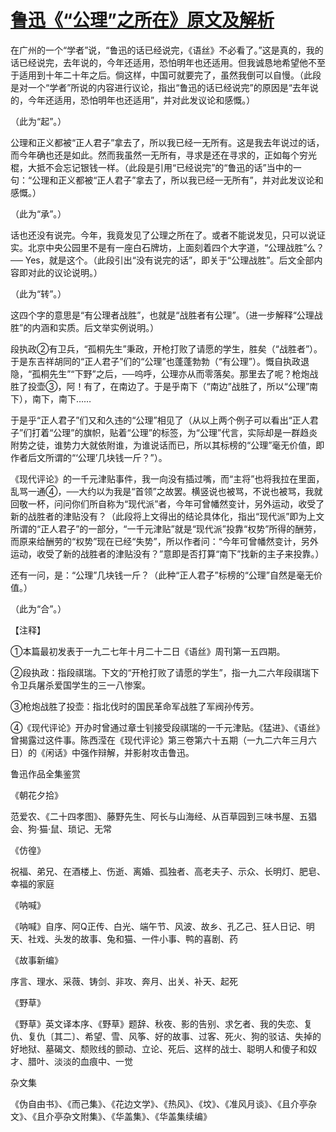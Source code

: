 # [鲁迅《“公理”之所在》原文及解析](https://www.vrrw.net/wx/7784.html)

在广州的一个“学者”说，“鲁迅的话已经说完，《语丝》不必看了。”这是真的，我的话已经说完，去年说的，今年还适用，恐怕明年也还适用。但我诚恳地希望他不至于适用到十年二十年之后。倘这样，中国可就要完了，虽然我倒可以自慢。（此段是对一个“学者”所说的内容进行议论，指出“鲁迅的话已经说完”的原因是“去年说的，今年还适用，恐怕明年也还适用”，并对此发议论和感慨。）



（此为“起”。）

公理和正义都被“正人君子”拿去了，所以我已经一无所有。这是我去年说过的话，而今年确也还是如此。然而我虽然一无所有，寻求是还在寻求的，正如每个穷光棍，大抵不会忘记银钱一样。（此段是引用“已经说完”的“鲁迅的话”当中的一句：“公理和正义都被“正人君子”拿去了，所以我已经一无所有”，并对此发议论和感慨。）

（此为“承”。）

话也还没有说完。今年，我竟发见了公理之所在了。或者不能说发见，只可以说证实。北京中央公园里不是有一座白石牌坊，上面刻着四个大字道，“公理战胜”么？── Yes，就是这个。（此段引出“没有说完的话”，即关于“公理战胜”。后文全部内容即对此的议论说明。）

（此为“转”。）

这四个字的意思是“有公理者战胜”，也就是“战胜者有公理”。（进一步解释“公理战胜”的内涵和实质。后文举实例说明。）

段执政②有卫兵，“孤桐先生”秉政，开枪打败了请愿的学生，胜矣（“战胜者”）。于是东吉祥胡同的“正人君子”们的“公理”也蓬蓬勃勃（“有公理”）。慨自执政退隐，“孤桐先生”“下野”之后，──呜呼，公理亦从而零落矣。那里去了呢？枪炮战胜了投壶③，阿！有了，在南边了。于是乎南下（“南边”战胜了，所以“公理”南下），南下，南下……

于是乎“正人君子”们又和久违的“公理”相见了（从以上两个例子可以看出“正人君子”们打着“公理”的旗帜，贴着“公理”的标签，为“公理”代言，实际却是一群趋炎附势之徒，谁势力大就依附谁，为谁说话而已，所以其标榜的“公理”毫无价值，即作者后文所谓的“‘公理’几块钱一斤？”）。

《现代评论》的一千元津贴事件，我一向没有插过嘴，而“主将”也将我拉在里面，乱骂一通④，──大约以为我是“首领”之故罢。横竖说也被骂，不说也被骂，我就回敬一杯，问问你们所自称为“现代派”者，今年可曾幡然变计，另外运动，收受了新的战胜者的津贴没有？（此段将上文得出的结论具体化，指出“现代派”即为上文所谓的“正人君子”的一部分，“一千元津贴”就是“现代派”投靠“权势”所得的酬劳，而原来给酬劳的“权势”现在已经“失势”，所以作者问：“今年可曾幡然变计，另外运动，收受了新的战胜者的津贴没有？”意即是否打算“南下”找新的主子来投靠。）

还有一问，是：“公理”几块钱一斤？（此种“正人君子”标榜的“公理”自然是毫无价值。）

（此为“合”。）





【注释】

①本篇最初发表于一九二七年十月二十二日《语丝》周刊第一五四期。

②段执政：指段祺瑞。下文的“开枪打败了请愿的学生”，指一九二六年段祺瑞下令卫兵屠杀爱国学生的三一八惨案。

③枪炮战胜了投壶：指北伐时的国民革命军战胜了军阀孙传芳。

④《现代评论》开办时曾通过章士钊接受段祺瑞的一千元津贴。《猛进》、《语丝》曾揭露过这件事。陈西滢在《现代评论》第三卷第六十五期（一九二六年三月六日）的《闲话》中强作辩解，并影射攻击鲁迅。

鲁迅作品全集鉴赏

《朝花夕拾》

范爱农、《二十四孝图》、藤野先生、阿长与山海经、从百草园到三味书屋、五猖会、狗·猫·鼠、琐记、无常

《仿徨》

祝福、弟兄、在酒楼上、伤逝、离婚、孤独者、高老夫子、示众、长明灯、肥皂、幸福的家庭

《呐喊》

《呐喊》自序、阿Q正传、白光、端午节、风波、故乡、孔乙己、狂人日记、明天、社戏、头发的故事、兔和猫、一件小事、鸭的喜剧、药

《故事新编》

序言、理水、采薇、铸剑、非攻、奔月、出关、补天、起死

《野草》

《野草》英文译本序、《野草》题辞、秋夜、影的告别、求乞者、我的失恋、复仇、复仇〔其二〕、希望、雪、风筝、好的故事、过客、死火、狗的驳诘、失掉的好地狱、墓碣文、颓败线的颤动、立论、死后、这样的战士、聪明人和傻子和奴才、腊叶、淡淡的血痕中、一觉

杂文集

《伪自由书》、《而己集》、《花边文学》、《热风》、《坟》、《准风月谈》、《且介亭杂文》、《且介亭杂文附集》、《华盖集》、《华盖集续编》

